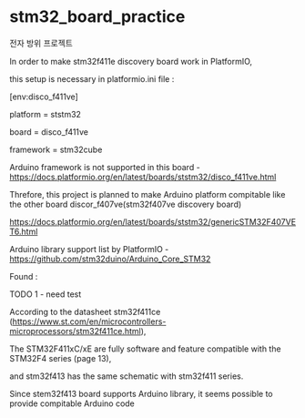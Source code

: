 # stm32_board_practice

전자 방위 프로젝트


In order to make stm32f411e discovery board work in PlatformIO, 

this setup is necessary in platformio.ini file :



[env:disco_f411ve]

platform = ststm32

board = disco_f411ve

framework = stm32cube


Arduino framework is not supported in this board - https://docs.platformio.org/en/latest/boards/ststm32/disco_f411ve.html 

Threfore, this project is planned to make Arduino platform compitable like the other board discor_f407ve(stm32f407ve discovery board)

https://docs.platformio.org/en/latest/boards/ststm32/genericSTM32F407VET6.html



Arduino library support list by PlatformIO - https://github.com/stm32duino/Arduino_Core_STM32




Found :

TODO 1 - need test

According to the datasheet stm32f411ce (https://www.st.com/en/microcontrollers-microprocessors/stm32f411ce.html),

The STM32F411xC/xE are fully software and feature compatible with the STM32F4 series (page 13),

and stm32f413 has the same schematic with stm32f411 series.

Since stem32f413 board supports Arduino library, it seems possible to provide compitable Arduino code